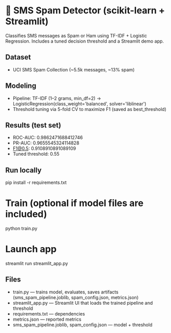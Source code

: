 # 📨 SMS Spam Detector (scikit-learn + Streamlit)

Classifies SMS messages as Spam or Ham using TF-IDF + Logistic Regression.
Includes a tuned decision threshold and a Streamlit demo app.

## Dataset
- UCI SMS Spam Collection (~5.5k messages, ~13% spam)

## Modeling
- Pipeline: TF-IDF (1–2 grams, min_df=2) → LogisticRegression(class_weight='balanced', solver='liblinear')
- Threshold tuning via 5-fold CV to maximize F1 (saved as best_threshold)

## Results (test set)
- ROC-AUC: 0.9862471688412746
- PR-AUC: 0.9655545324114828
- F1@0.5: 0.9108910891089109
- Tuned threshold: 0.55

## Run locally
pip install -r requirements.txt
# Train (optional if model files are included)
python train.py
# Launch app
streamlit run streamlit_app.py

## Files
- train.py — trains model, evaluates, saves artifacts (sms_spam_pipeline.joblib, spam_config.json, metrics.json)
- streamlit_app.py — Streamlit UI that loads the trained pipeline and threshold
- requirements.txt — dependencies
- metrics.json — reported metrics
- sms_spam_pipeline.joblib, spam_config.json — model + threshold